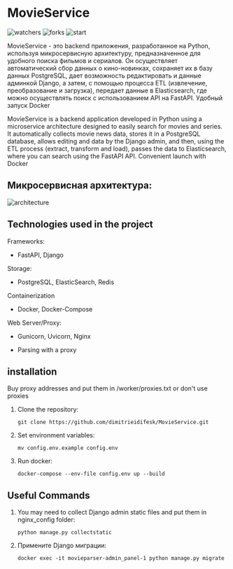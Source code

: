 # MovieService

![watchers](https://img.shields.io/github/watchers/dimitrieidifesk/MovieService?style=social)
![forks](https://img.shields.io/github/forks/dimitrieidifesk/MovieService?style=social)
![start](https://img.shields.io/github/stars/dimitrieidifesk/MovieService?style=social)

MovieService - это backend приложения, разработанное на Python, используя микросервисную архитектуру, предназначенное для удобного поиска фильмов и сериалов.
Он осуществляет автоматический сбор данных о кино-новинках, сохраняет их в базу данных PostgreSQL, дает возможность редактировать и данные админкой Django, а затем, с помощью процесса ETL 
(извлечение, преобразование и загрузка), передает данные в Elasticsearch, где можно осуществлять поиск с использованием API на FastAPI.
Удобный запуск Docker

MovieService is a backend application developed in Python using a microservice architecture designed to easily search for movies and series.
It automatically collects movie news data, stores it in a PostgreSQL database, allows editing and data by the Django admin, and then, using the ETL process
(extract, transform and load), passes the data to Elasticsearch, where you can search using the FastAPI API.
Convenient launch with Docker

## Микросервисная архитектура:
![architecture](https://github.com/dimitrieidifesk/MovieService/assets/123076304/04793da4-3707-4599-bddb-a277c96b951e)

## Technologies used in the project

Frameworks:

- FastAPI, Django

Storage:

- PostgreSQL, ElasticSearch, Redis

Containerization

- Docker, Docker-Compose

Web Server/Proxy:

- Gunicorn, Uvicorn, Nginx

- Parsing with a proxy

## installation
Buy proxy addresses and put them in /worker/proxies.txt or don't use proxies

1. Clone the repository:
   
       git clone https://github.com/dimitrieidifesk/MovieService.git
2. Set environment variables:
   
       mv config.env.example config.env
3. Run docker:
   
       docker-compose --env-file config.env up --build


## Useful Commands
1. You may need to collect Django admin static files and put them in nginx_config folder:
   
       python manage.py collectstatic
2. Примените Django миграции:
   
       docker exec -it movieparser-admin_panel-1 python manage.py migrate
